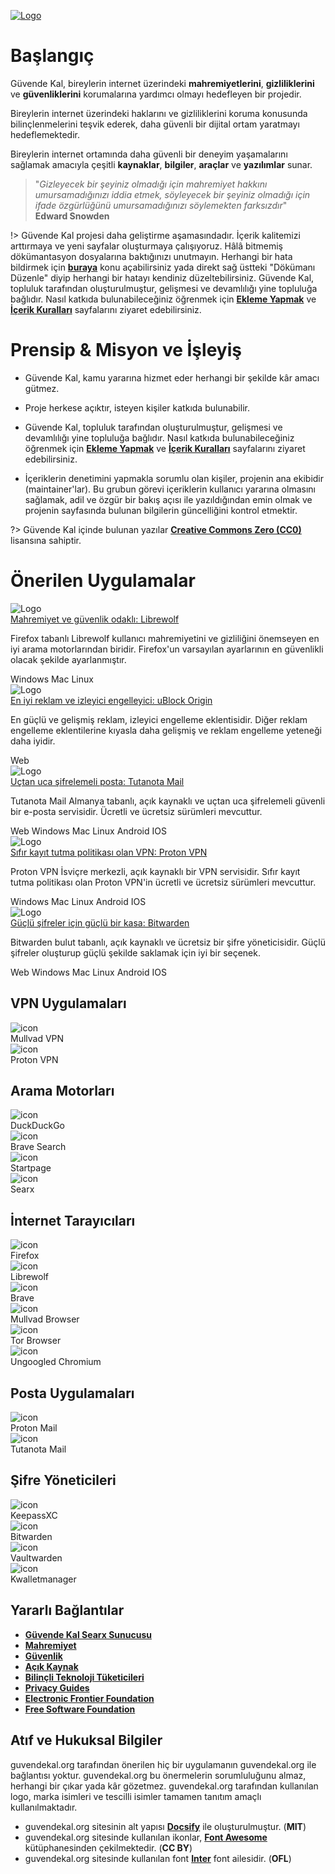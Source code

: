 <!-- NOTLAR 
 - Bu sayfa sitenin ana sayfasıdır.
 - Bu sayfaya ekleme yapmadan önce yetkililere danışmanız önerilir. -->

[![Logo](images/logo.svg)](https://guvendekal.org/#/)

# Başlangıç

Güvende Kal, bireylerin internet üzerindeki **mahremiyetlerini**, **gizliliklerini** ve **güvenliklerini** korumalarına yardımcı olmayı hedefleyen bir projedir.

Bireylerin internet üzerindeki haklarını ve gizliliklerini koruma konusunda bilinçlenmelerini teşvik ederek, daha güvenli bir dijital ortam yaratmayı hedeflemektedir.

Bireylerin internet ortamında daha güvenli bir deneyim yaşamalarını sağlamak amacıyla çeşitli **kaynaklar**, **bilgiler**, **araçlar** ve **yazılımlar** sunar.

> "*Gizleyecek bir şeyiniz olmadığı için mahremiyet hakkını umursamadığınızı iddia etmek, söyleyecek bir şeyiniz olmadığı için ifade özgürlüğünü umursamadığınızı söylemekten farksızdır*"
> <br> **Edward Snowden**

!> Güvende Kal projesi daha geliştirme aşamasındadır. İçerik kalitemizi arttırmaya ve yeni sayfalar oluşturmaya çalışıyoruz. Hâlâ bitmemiş dökümantasyon dosyalarına baktığınızı unutmayın. Herhangi bir hata bildirmek için [**buraya**](https://github.com/GuvendeKal/guvendekal.org/issues) konu açabilirsiniz yada direkt sağ üstteki "Dökümanı Düzenle" diyip herhangi bir hatayı kendiniz düzeltebilirsiniz.  Güvende Kal, topluluk tarafından oluşturulmuştur, gelişmesi ve devamlılığı yine topluluğa bağlıdır. Nasıl katkıda bulunabileceğiniz öğrenmek için [**Ekleme Yapmak**](https://guvendekal.org/#/ekleme) ve [**İçerik Kuralları**](https://guvendekal.org/#/icerik-kurallari) sayfalarını ziyaret edebilirsiniz.

# Prensip & Misyon ve İşleyiş

- Güvende Kal, kamu yararına hizmet eder herhangi bir şekilde kâr amacı gütmez.

- Proje herkese açıktır, isteyen kişiler katkıda bulunabilir.

- Güvende Kal, topluluk tarafından oluşturulmuştur, gelişmesi ve devamlılığı yine topluluğa bağlıdır. Nasıl katkıda bulunabileceğiniz öğrenmek için [**Ekleme Yapmak**](https://guvendekal.org/#/ekleme) ve [**İçerik Kuralları**](https://guvendekal.org/#/icerik-kurallari) sayfalarını ziyaret edebilirsiniz.

- İçeriklerin denetimini yapmakla sorumlu olan kişiler, projenin ana ekibidir (maintainer'lar). Bu grubun görevi içeriklerin kullanıcı yararına olmasını sağlamak, adil ve özgür bir bakış açısı ile yazıldığından emin olmak ve projenin sayfasında bulunan bilgilerin güncelliğini kontrol etmektir.

?> Güvende Kal içinde bulunan yazılar **[Creative Commons Zero (CC0)](https://creativecommons.org/publicdomain/zero/1.0/)** lisansına sahiptir.

# Önerilen Uygulamalar

<div class="custom-box">
    <img src="docs/images/librewolf.svg" alt="Logo">
    <div style="flex: 1;">
        <a href="https://guvendekal.org/#/internet-tarayicilari?id=-librewolf" class="title">Mahremiyet ve güvenlik odaklı: Librewolf </a>
        <p class="description">Firefox tabanlı Librewolf kullanıcı mahremiyetini ve gizliliğini önemseyen en iyi arama motorlarından biridir. Firefox'un varsayılan ayarlarının en güvenlikli olacak şekilde ayarlanmıştır.</p>
        <div class="icon-group">
            <span><i class="fa-brands fa-windows"></i> Windows</span>
            <span><i class="fas fa-apple-alt"></i> Mac</span>
            <span><i class="fa-brands fa-linux"></i> Linux</span>
        </div>
    </div>
</div>

<div class="custom-box">
    <img src="docs/images/ublock.png" alt="Logo">
    <div style="flex: 1;">
        <a href="https://guvendekal.org/#/tarayici-eklentileri?id=-ublock-origin" class="title">En iyi reklam ve izleyici engelleyici: uBlock Origin</a>
        <p class="description">En güçlü ve gelişmiş reklam, izleyici engelleme eklentisidir. Diğer reklam engelleme eklentilerine kıyasla daha gelişmiş ve reklam engelleme yeteneği daha iyidir.</p>
        <div class="icon-group">
            <span><i class="fa-solid fa-globe"></i> Web</span>
        </div>
    </div>
</div>

<div class="custom-box">
    <img src="docs/images/tutamail.png" alt="Logo">
    <div style="flex: 1;">
        <a href="https://guvendekal.org/#/posta-servisleri?id=-tutanotamail" class="title">Uçtan uca şifrelemeli posta: Tutanota Mail </a>
        <p class="description">Tutanota Mail Almanya tabanlı, açık kaynaklı ve uçtan uca şifrelemeli güvenli bir e-posta servisidir. Ücretli ve ücretsiz sürümleri mevcuttur. </p>
        <div class="icon-group">
            <span><i class="fa-solid fa-globe"></i> Web</span>
            <span><i class="fa-brands fa-windows"></i> Windows</span>
            <span><i class="fas fa-apple-alt"></i> Mac</span>
            <span><i class="fa-brands fa-linux"></i> Linux</span>
            <span><i class="fa-brands fa-android"></i> Android</span>
            <span><i class="fa-brands fa-app-store-ios"></i> IOS</span>
        </div>
    </div>
</div>

<div class="custom-box">
    <img src="docs/images/protonvpn-icon.png" alt="Logo">
    <div style="flex: 1;">
        <a href="https://guvendekal.org/#/vpn?id=proton-vpn" class="title">Sıfır kayıt tutma politikası olan VPN: Proton VPN </a>
        <p class="description">Proton VPN İsviçre merkezli, açık kaynaklı bir VPN servisidir. Sıfır kayıt tutma politikası olan Proton VPN'in ücretli ve ücretsiz sürümleri mevcuttur.</p>
        <div class="icon-group">
            <span><i class="fa-brands fa-windows"></i> Windows</span>
            <span><i class="fas fa-apple-alt"></i> Mac</span>
            <span><i class="fa-brands fa-linux"></i> Linux</span>
            <span><i class="fa-brands fa-android"></i> Android</span>
            <span><i class="fa-brands fa-app-store-ios"></i> IOS</span>
        </div>
    </div>
</div>

<div class="custom-box">
    <img src="docs/images/bitwarden.png" alt="Logo">
    <div style="flex: 1;">
        <a href="https://guvendekal.org/#/sifre-yoneticileri?id=-bitwarden" class="title">Güçlü şifreler için güçlü bir kasa: Bitwarden</a>
        <p class="description">Bitwarden bulut tabanlı, açık kaynaklı ve ücretsiz bir şifre yöneticisidir. Güçlü şifreler oluşturup güçlü şekilde saklamak için iyi bir seçenek.</p>
        <div class="icon-group">
            <span><i class="fa-solid fa-globe"></i> Web</span>
            <span><i class="fa-brands fa-windows"></i> Windows</span>
            <span><i class="fas fa-apple-alt"></i> Mac</span>
            <span><i class="fa-brands fa-linux"></i> Linux</span>
            <span><i class="fa-brands fa-android"></i> Android</span>
            <span><i class="fa-brands fa-app-store-ios"></i> IOS</span>
        </div>
    </div>
</div>

## VPN Uygulamaları

<div class="service-container">
    <div class="service-box">
        <img src="docs/images/mullvadvpn-icon.png" alt="icon">
        <div class="title">
            <a href="https://guvendekal.org/#/vpn?id=mullvad-vpn" target="_blank" style="color: inherit; text-decoration: none;">Mullvad VPN</a>
        </div>
    </div>
    <div class="service-box">
        <img src="docs/images/protonvpn-icon.png" alt="icon">
        <div class="title">
            <a href="https://guvendekal.org/#/vpn?id=proton-vpn" target="_blank" style="color: inherit; text-decoration: none;">Proton VPN</a>
        </div>
    </div>
</div>

## Arama Motorları

<div class="service-container">
    <div class="service-box">
        <img src="docs/images/duckduckgo-icon.png" alt="icon">
        <div class="title">
            <a href="https://guvendekal.org/#/arama-motorlari?id=duckduckgo" target="_blank" style="color: inherit; text-decoration: none;">DuckDuckGo</a>
        </div>
    </div>
    <div class="service-box">
        <img src="docs/images/brave-icon.png" alt="icon">
        <div class="title">
            <a href="https://guvendekal.org/#/arama-motorlari?id=brave-search" target="_blank" style="color: inherit; text-decoration: none;">Brave Search</a>
        </div>
    </div>
    <div class="service-box">
        <img src="docs/images/startpage-icon.png" alt="icon">
        <div class="title">
            <a href="https://guvendekal.org/#/arama-motorlari?id=startpage" target="_blank" style="color: inherit; text-decoration: none;">Startpage</a>
        </div>
    </div>
    <div class="service-box">
        <img src="docs/images/searx-icon.png" alt="icon">
        <div class="title">
            <a href="https://guvendekal.org/#/arama-motorlari?id=searx" target="_blank" style="color: inherit; text-decoration: none;">Searx</a>
        </div>
    </div>
</div>

## İnternet Tarayıcıları

<div class="service-container">
    <div class="service-box">
        <img src="docs/images/firefox.png" alt="icon">
        <div class="title">
            <a href="https://guvendekal.org/#/internet-tarayicilari?id=-mozilla-firefox" target="_blank" style="color: inherit; text-decoration: none;">Firefox</a>
        </div>
    </div>
    <div class="service-box">
        <img src="docs/images/librewolf.svg" alt="icon">
        <div class="title">
            <a href="https://guvendekal.org/#/internet-tarayicilari?id=-librewolf" target="_blank" style="color: inherit; text-decoration: none;">Librewolf</a>
        </div>
    </div>
    <div class="service-box">
        <img src="docs/images/brave-icon.png" alt="icon">
        <div class="title">
            <a href="https://guvendekal.org/#/internet-tarayicilari?id=-brave-browser" target="_blank" style="color: inherit; text-decoration: none;">Brave</a>
        </div>
    </div>
    <div class="service-box">
        <img src="docs/images/mullvad-icon.png" alt="icon">
        <div class="title">
            <a href="https://guvendekal.org/#/internet-tarayicilari?id=-mullvad-browser" target="_blank" style="color: inherit; text-decoration: none;">Mullvad Browser</a>
        </div>
    </div>
    <div class="service-box">
        <img src="docs/images/tor.svg" alt="icon">
        <div class="title">
            <a href="https://guvendekal.org/#/tor-agi" target="_blank" style="color: inherit; text-decoration: none;">Tor Browser</a>
        </div>
    </div>
    <div class="service-box">
        <img src="docs/images/ug-chromium.png" alt="icon">
        <div class="title">
            <a href="https://guvendekal.org/#/internet-tarayicilari?id=-ungoogled-chromium" target="_blank" style="color: inherit; text-decoration: none;">Ungoogled Chromium</a>
        </div>
    </div>
</div>

## Posta Uygulamaları

<div class="service-container">
    <div class="service-box">
        <img src="docs/images/protonmail.svg" alt="icon">
        <div class="title">
            <a href="https://guvendekal.org/#/posta-servisleri?id=-protonmail" target="_blank" style="color: inherit; text-decoration: none;">Proton Mail</a>
        </div>
    </div>
    <div class="service-box">
        <img src="docs/images/tutamail.png" alt="icon">
        <div class="title">
            <a href="https://guvendekal.org/#/posta-servisleri?id=-tutanotamail" target="_blank" style="color: inherit; text-decoration: none;">Tutanota Mail</a>
        </div>
    </div>
</div>

## Şifre Yöneticileri

<div class="service-container">
    <div class="service-box">
        <img src="docs/images/keepassxc.png" alt="icon">
        <div class="title">
            <a href="https://guvendekal.org/#/sifre-yoneticileri?id=-keepassxc" target="_blank" style="color: inherit; text-decoration: none;">KeepassXC</a>
        </div>
    </div>
    <div class="service-box">
        <img src="docs/images/bitwarden.png" alt="icon">
        <div class="title">
            <a href="https://guvendekal.org/#/sifre-yoneticileri?id=-bitwarden" target="_blank" style="color: inherit; text-decoration: none;">Bitwarden</a>
        </div>
    </div>
    <div class="service-box">
        <img src="docs/images/vaultwarden.png" alt="icon">
        <div class="title">
            <a href="https://guvendekal.org/#/sifre-yoneticileri?id=-vaultwarden" target="_blank" style="color: inherit; text-decoration: none;">Vaultwarden</a>
        </div>
    </div>
    <div class="service-box">
        <img src="docs/images/kwalletmanager.png" alt="icon">
        <div class="title">
            <a href="https://guvendekal.org/#/sifre-yoneticileri?id=-kwalletmanager" target="_blank" style="color: inherit; text-decoration: none;">Kwalletmanager</a>
        </div>
    </div>
</div>

## Yararlı Bağlantılar

- [**Güvende Kal Searx Sunucusu**](https://searx.guvendekal.org/)
- [**Mahremiyet**](https://guvendekal.org/#/mahremiyet)
- [**Güvenlik**](https://guvendekal.org/#/guvenlik)
- [**Açık Kaynak**](https://guvendekal.org/#/acik-kaynak)
- [**Bilinçli Teknoloji Tüketicileri**](https://btt.community/)
- [**Privacy Guides**](https://www.privacyguides.org/en/)
- [**Electronic Frontier Foundation**](https://www.eff.org/)
- [**Free Software Foundation**](https://www.fsf.org/)

## Atıf ve Hukuksal Bilgiler

guvendekal.org tarafından önerilen hiç bir uygulamanın guvendekal.org ile bağlantısı yoktur. guvendekal.org bu önermelerin sorumluluğunu almaz, herhangi bir çıkar yada kâr gözetmez. guvendekal.org tarafından kullanılan logo, marka isimleri ve tescilli isimler tamamen tanıtım amaçlı kullanılmaktadır.

- guvendekal.org sitesinin alt yapısı [**Docsify**](https://docsify.js.org/#/) ile oluşturulmuştur. (**MIT**)
- guvendekal.org sitesinde kullanılan ikonlar, [**Font Awesome**](https://fontawesome.com/) kütüphanesinden çekilmektedir. (**CC BY**)
- guvendekal.org sitesinde kullanılan font [**Inter**](https://rsms.me/inter/) font ailesidir. (**OFL**)
